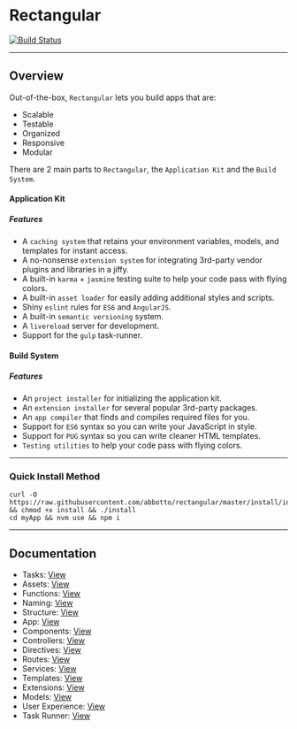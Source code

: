 # Rectangular
[![Build Status](https://travis-ci.org/abbotto/rectangular.svg?branch=master)](https://travis-ci.org/abbotto/rectangular)

---

## Overview
Out-of-the-box, `Rectangular` lets you build apps that are:
- Scalable
- Testable
- Organized
- Responsive
- Modular

There are 2 main parts to `Rectangular`, the `Application Kit` and the `Build System`.

#### Application Kit
##### Features
- A `caching system` that retains your environment variables, models, and templates for instant access.
- A no-nonsense `extension system` for integrating 3rd-party vendor plugins and libraries in a jiffy.
- A built-in `karma` + `jasmine` testing suite to help your code pass with flying colors.
- A built-in `asset loader` for easily adding additional styles and scripts.
- Shiny `eslint` rules for `ES6` and `AngularJS`.
- A built-in `semantic versioning` system.
- A `livereload` server for development.
- Support for the `gulp` task-runner.

#### Build System
##### Features
- An `project installer` for initializing the application kit.
- An `extension installer` for several popular 3rd-party packages.
- An `app compiler` that finds and compiles required files for you.
- Support for `ES6` syntax so you can write your JavaScript in style.
- Support for `PUG` syntax so you can write cleaner HTML templates.
- `Testing utilities` to help your code pass with flying colors.

---

### Quick Install Method
	curl -O https://raw.githubusercontent.com/abbotto/rectangular/master/install/install && chmod +x install && ./install
	cd myApp && nvm use && npm i

---

## Documentation
- Tasks: 			[View](readme/tasks.md)
- Assets: 			[View](readme/assets.md)
- Functions:		[View](readme/functions.md)
- Naming:			[View](readme/naming.md)
- Structure:		[View](readme/structure.md)
- App:				[View](readme/app.md)
- Components: 		[View](readme/components.md)
- Controllers: 		[View](readme/controllers.md)
- Directives: 		[View](readme/directives.md)
- Routes:			[View](readme/routes.md)
- Services:			[View](readme/services.md)
- Templates:		[View](readme/templates.md)
- Extensions:		[View](readme/extensions.md)
- Models:			[View](readme/models.md)
- User Experience:	[View](readme/user-experience.md)
- Task Runner:		[View](readme/task-runner.md)


